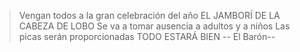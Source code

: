 > Vengan todos a la gran celebración del año
> EL JAMBORÍ DE LA CABEZA DE LOBO
> Se va a tomar ausencia a adultos y a niños
> Las picas serán proporcionadas
> TODO ESTARÁ BIEN
> -- El Barón--

